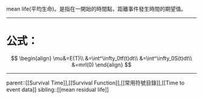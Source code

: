 mean life(平均生命)。是指在一開始的時間點，距離事件發生時間的期望值。
- - -
# 公式：
$$
\begin{align}
\mu&=E(T)\\
&=\int^\infty_0tf(t)dt\\
&=\int^\infty_0S(t)dt\\
&=mrl(0)
\end{align}
$$
- - -
parent::[[Survival Time]],[[Survival Function]],[[常用符號目錄]],[[Time to event data]]
sibling::[[mean residual life]]
